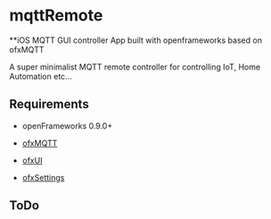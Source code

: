 # mqttRemote

**iOS MQTT GUI controller App built with openframeworks based on ofxMQTT

A super minimalist MQTT remote controller for controlling IoT, Home Automation etc...


## Requirements
- openFrameworks 0.9.0+

- [ofxMQTT](https://github.com/256dpi/ofxMQTT)
- [ofxUI](https://github.com/nkymut/ofxUI)
- [ofxSettings](https://github.com/prossel/ofxSettings)

## ToDo

